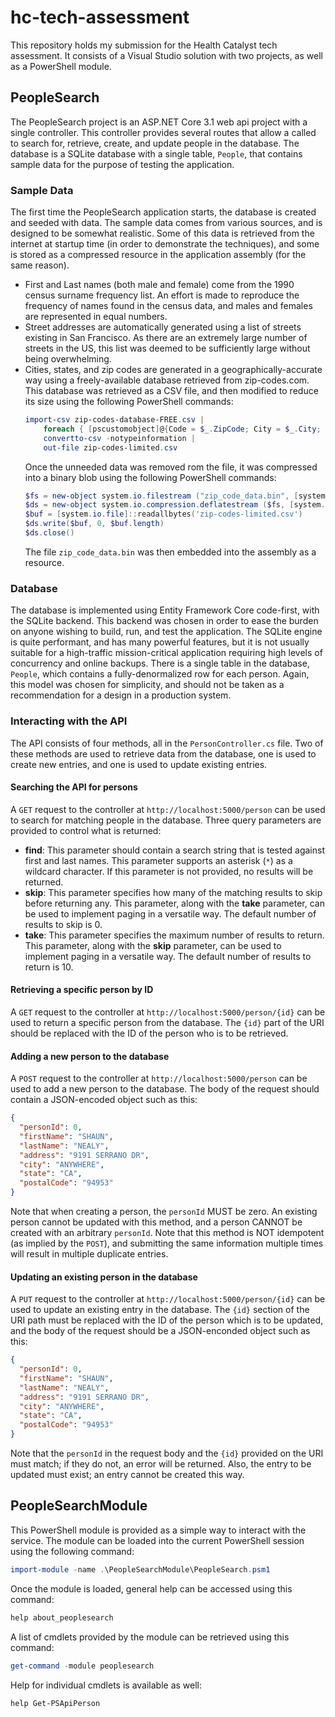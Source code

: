 # hc-tech-assessment
This repository holds my submission for the Health Catalyst tech assessment. It consists of a Visual Studio solution with two projects, as well as a PowerShell module.

## PeopleSearch
The PeopleSearch project is an ASP.NET Core 3.1 web api project with a single controller. This controller provides several routes that allow a called to search for, retrieve, create, and update people in the database. The database is a SQLite database with a single table, `People`, that contains sample data for the purpose of testing the application.


### Sample Data
The first time the PeopleSearch application starts, the database is created and seeded with data. The sample data comes from various sources, and is designed to be somewhat realistic. Some of this data is retrieved from the internet at startup time (in order to demonstrate the techniques), and some is stored as a compressed resource in the application assembly (for the same reason).
  * First and Last names (both male and female) come from the 1990 census surname frequency list. An effort is made to reproduce the frequency of names found in the census data, and males and females are represented in equal numbers.
  * Street addresses are automatically generated using a list of streets existing in San Francisco. As there are an extremely large number of streets in the US, this list was deemed to be sufficiently large without being overwhelming.
  * Cities, states, and zip codes are generated in a geographically-accurate way using a freely-available database retrieved from zip-codes.com. This database was retrieved as a CSV file, and then modified to reduce its size using the following PowerShell commands:
      ```powershell
      import-csv zip-codes-database-FREE.csv |
          foreach { [pscustomobject]@{Code = $_.ZipCode; City = $_.City; State = $_.State} } |
          convertto-csv -notypeinformation |
          out-file zip-codes-limited.csv
      ```
      Once the unneeded data was removed rom the file, it was compressed into a binary blob using the following PowerShell commands:
      ```powershell
      $fs = new-object system.io.filestream ("zip_code_data.bin", [system.io.filemode]::create)
      $ds = new-object system.io.compression.deflatestream ($fs, [system.io.compression.compressionlevel]::optimal)
      $buf = [system.io.file]::readallbytes('zip-codes-limited.csv')
      $ds.write($buf, 0, $buf.length)
      $ds.close()
      ```
      The file `zip_code_data.bin` was then embedded into the assembly as a resource.


### Database
The database is implemented using Entity Framework Core code-first, with the SQLite backend. This backend was chosen in order to ease the burden on anyone wishing to build, run, and test the application. The SQLite engine is quite performant, and has many powerful features, but it is not usually suitable for a high-traffic mission-critical application requiring high levels of concurrency and online backups. There is a single table in the database, `People`, which contains a fully-denormalized row for each person. Again, this model was chosen for simplicity, and should not be taken as a recommendation for a design in a production system.


### Interacting with the API
The API consists of four methods, all in the `PersonController.cs` file. Two of these methods are used to retrieve data from the database, one is used to create new entries, and one is used to update existing entries.

#### Searching the API for persons
A `GET` request to the controller at `http://localhost:5000/person` can be used to search for matching people in the database. Three query parameters are provided to control what is returned:
  * **find**: This parameter should contain a search string that is tested against first and last names. This parameter supports an asterisk (`*`) as a wildcard character. If this parameter is not provided, no results will be returned.
  * **skip**: This parameter specifies how many of the matching results to skip before returning any. This parameter, along with the **take** parameter, can be used to implement paging in a versatile way. The default number of results to skip is 0.
  * **take**: This parameter specifies the maximum number of results to return. This parameter, along with the **skip** parameter, can be used to implement paging in a versatile way. The default number of results to return is 10.

#### Retrieving a specific person by ID
A `GET` request to the controller at `http://localhost:5000/person/{id}` can be used to return a specific person from the database. The `{id}` part of the URI should be replaced with the ID of the person who is to be retrieved.

#### Adding a new person to the database
A `POST` request to the controller at `http://localhost:5000/person` can be used to add a new person to the database. The body of the request should contain a JSON-encoded object such as this:
```json
{
  "personId": 0,
  "firstName": "SHAUN",
  "lastName": "NEALY",
  "address": "9191 SERRANO DR",
  "city": "ANYWHERE",
  "state": "CA",
  "postalCode": "94953"
}
```
Note that when creating a person, the `personId` MUST be zero. An existing person cannot be updated with this method, and a person CANNOT be created with an arbitrary `personId`. Note that this method is NOT idempotent (as implied by the `POST`), and submitting the same information multiple times will result in multiple duplicate entries.

#### Updating an existing person in the database
A `PUT` request to the controller at `http://localhost:5000/person/{id}` can be used to update an existing entry in the database. The `{id}` section of the URI path must be replaced with the ID of the person which is to be updated, and the body of the request should be a JSON-enconded object such as this:
```json
{
  "personId": 0,
  "firstName": "SHAUN",
  "lastName": "NEALY",
  "address": "9191 SERRANO DR",
  "city": "ANYWHERE",
  "state": "CA",
  "postalCode": "94953"
}
```
Note that the `personId` in the request body and the `{id}` provided on the URI must match; if they do not, an error will be returned. Also, the entry to be updated must exist; an entry cannot be created this way.




## PeopleSearchModule
This PowerShell module is provided as a simple way to interact with the service. The module can be loaded into the current PowerShell session using the following command:
```powershell
import-module -name .\PeopleSearchModule\PeopleSearch.psm1
```
Once the module is loaded, general help can be accessed using this command:
```powershell
help about_peoplesearch
```
A list of cmdlets provided by the module can be retrieved using this command:
```powershell
get-command -module peoplesearch
```
Help for individual cmdlets is available as well:
```powershell
help Get-PSApiPerson
```
